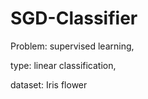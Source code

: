 # SGD-Classifier

Problem: supervised learning,

type: linear classification,

dataset: Iris flower
